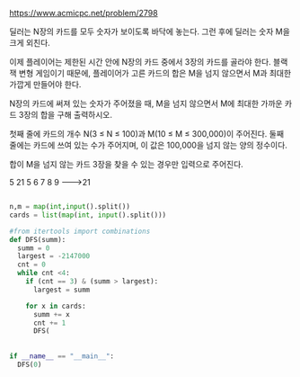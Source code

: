 https://www.acmicpc.net/problem/2798


딜러는 N장의 카드를 모두 숫자가 보이도록 바닥에 놓는다. 그런 후에 딜러는 숫자 M을 크게 외친다.

이제 플레이어는 제한된 시간 안에 N장의 카드 중에서 3장의 카드를 골라야 한다. 블랙잭 변형 게임이기 때문에, 플레이어가 고른 카드의 합은 M을 넘지 않으면서 M과 최대한 가깝게 만들어야 한다.

N장의 카드에 써져 있는 숫자가 주어졌을 때, M을 넘지 않으면서 M에 최대한 가까운 카드 3장의 합을 구해 출력하시오.

첫째 줄에 카드의 개수 N(3 ≤ N ≤ 100)과 M(10 ≤ M ≤ 300,000)이 주어진다. 둘째 줄에는 카드에 쓰여 있는 수가 주어지며, 이 값은 100,000을 넘지 않는 양의 정수이다.

합이 M을 넘지 않는 카드 3장을 찾을 수 있는 경우만 입력으로 주어진다.

5 21
5 6 7 8 9 
--->21

```python

n,m = map(int,input().split())
cards = list(map(int, input().split()))

#from itertools import combinations
def DFS(summ):
  summ = 0
  largest = -2147000
  cnt = 0
  while cnt <4:
    if (cnt == 3) & (summ > largest):
      largest = summ

    for x in cards:
      summ += x
      cnt += 1
      DFS(
    
    
if __name__ == "__main__":
  DFS(0)

  


```











